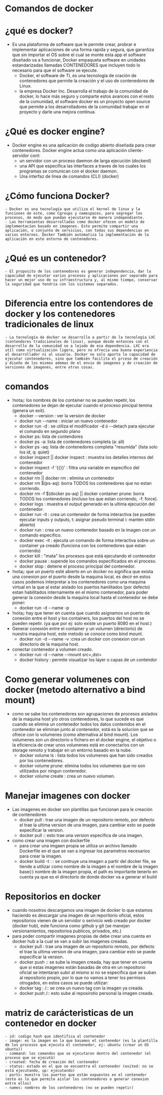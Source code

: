 # Comandos de docker

# ¿qué es docker?
- Es una plataforma de software que le permite crear, probrar e implementar aplicaciones de una forma rapida y segura, que garantiza que sin importar el OS sobre el cual se monte esta app el software diseñado va a funcionar, Docker empaqueta software en unidades estandarizadas llamadas CONTENEDORES que incluyen todo lo necesario para que el software se ejecute.
    - Docker, el software de TI, es una tecnología de cración de contenedores que permite la creación y el uso de contenedores de Linux.
    - la empresa Docker Inc. Desarrolla el trabajo de la comunidad de docker, lo hace más seguro y comparte estos avances con el resto de la comunidad, el software docker es un proyecto open source que permite a los desarrolladores de la comunidad trabajar en el proyecto y darle una mejora continua.

# ¿Qué es docker engine?
- Docker engine es una aplicación de codigo abierto diseñada para crear contenedores. Docker engine actua como una aplicación cliente-servidor cont:
    - un servidor con un proceso daemon de larga ejecución (dockerd)
    - una API que especifica las interfaces a traves de los cuales los programas se comunican con el docker daemon.
    - Una interfaz de linea de comandos (CLI) (docker)  

# ¿Cómo funciona Docker?
    - Docker es una tecnología que utiliza el kernel de linux y la funciones de este, como Cgroups y namespaces, para segregar los procesos, de modo que puedan ejecutarse de manera independiente.
    - Las herramientas desarrolladas como docker ofecen un modelo de implementacíon basado en imagenes. Esto permite compartir una aplicación, o conjunto de servicios, con todas sus dependencias en varios entornos. Docker También automatiza la implementación de la aplicación en este entorno de contenedores.
    
# ¿Qué es un contenedor?
    - El proposito de los contenedores es generar independencia, dar la capacidad de ejecutar varios procesos y aplicaciones por separado para hacer un mejor uso de su infraestructura y, al mismo tiempo, conservar la seguridad que tendría con los sistemas separados.

# Diferencia entre los contendores de docker y los contenedores tradicionales de linux
    - La tecnología de docker se desarrollo a partir de la tecnología LXC (contendores tradicionales de linux), aunque desde entonces con el desarrollo de la comunidad se a lejado de esa dependencia. LXC era utíl como virtualización ligera, pero no ofrecia una buena experiencia al desarrollador ni al usuario. Docker no solo aporta la capacidad de ejecutar contenedores, sino que también facilita el prceso de creación y diseño de los mismos ademas de el envio de imagenes y de creación de versiones de imagenes, entre otras cosas.

# comandos
- !nota¡: los nombres de los container no se pueden repetir, los contenedores se dejan de ejecutar cuando el proceso pincipal temina (genera un exit).
    - docker --version : ver la version de docker
    - docker run --name <name container> <name type image>: iniciar un nuevo contenedor
    - docker run -d <name type image>: se utiliza el modificador -d ó --detach para ejecutar el comando en segundo plano
    - docker ps: lista de contendores
    - docker ps -a: lista de contenedores completa (a: all)
    - docker ps -aq: lista de contenedores completa "resumida" (lista solo los id, q: quiet)
    - docker inspect <id container> || docker inspect <name container>: muestra los detalles internos del contenedor
    - docker inspect -f '{{}}' <id container>: filtra una variable en especifico del contenedor
    - docker rm <name container> || docker rm <id container>: elimina un contenedor
    - docker rm $(ps-aq): borra TODOS los contenedores que no estan corriendo.
    - docker rm -f $(docker ps-aq) || docker container prune: borra TODOS los contenedores (incluso los que estan corriendo, -f: force).
    - docker logs <name container> : muestra el output generado en la ultima ejecución del contenedor.
    - docker run -it <name image>: crea un contenedor de forma interactiva (se pueden ejecutar inputs y outputs, t: asignar pseudo terminal i: manten stdin abierto)
    - docker run <name image> <command>: crea un nuevo contenedor basado en la imagen con un comando especifico.
    - docker exec -it <name container>: ejecuta un comando de forma interactiva sobre un container ya creado (funciona con los contenedores que estan corriendo)
    - docker kill <name container>: "mata" los procesos que está ejecutando el contenedor
    - docker pause <name container> <command>: supende los comandos especificados en el proceso.
    - docker stop <name container>: detiene el proceso principal del contenedor.
- !nota¡:   que un puerto esté abierto en un docker no significa que exista una conexion por el puerto desde la maquina local, es decir en estos casos podemos interpretar a los contenedores como una maquina virtual en la que al estar aislado los puertos hanilitados (por defecto) estan habilitados internamente en el mismo contenedor, para poder generar la conexión desde la maquina local hasta el contenedor se debe poner:
    - docker run -d --name <name container> -p <port host: port container> <name type image>
- !nota¡: hay que tener en cuenta que cuando asignamos un puerto de conexión entre el host y los containers, los puertos del host no se pueden repetir. (ya que por ej: solo existe un puerto 8080 en el host.)
- Generar conexión entre el container y un volumen (directorio) de nuestra maquina host, este metodo se conoce como bind mount.
    - docker run -d --name <name containe> -v <directory host machine: directory container> <name type image>:crea un docker con conexion con un directorio de la maquina host.
- conectar contenedor a volumen creado.
    - docker run -d --name <name container> --mount src=<name volume>,dst=<directory container> <name type image>
    - docker history <tag contenedor>: permite visualizar los layer o capas de un contendor


# Como generar volumenes con docker (metodo alternativo a bind mount)
- como se sabe los contenedores son agrupaciones de procesos aislados de la maquina host y/o otros contenedores, lo que sucede es que cuando se elimina un contenedor todos los datos contenidos en el contenedor se eliminan junto al contenedor, está es la solucion que se ofrece con lo volumenes (como alternativa al bind mount). Los volumenes son un directorio o fichero en el docker engine, el objetivo o la eficiencia de crear unos volumenes está en conectarlos con un storage remoto y trabajar en un entorno basado en la nube.
    - docker volume ls : lista todos los volumenes que han sido creados por los contenedores.
    - docker volume prune: elimina todos los volumenes que no son utilizados por ningun contenedor.
    - docker volume create <name volume>: crea un nuevo volumen.

# Manejar imagenes con docker
- Las imagenes en docker son plantillas que funcionan para le creación de contenedores
    - docker pull <name type image>: trae una imagen de un repositorio remoto, por defecto el trae la ultima version de una imagen, para cambiar esto se puede expecificar la version.
    - docker pull <name type image>:<number version>: esto trae una version especifica de una imagen.
- como crear una imagen con dockerfile
    - para crear una imgaen propia se utiliza un archivo llamado Dockerfile en el que se van a ingresar los parametros necesarios para crear la imagen.
    - docker build -t <name image>:<version tag> <path>  : se contruye una imagen a partir del docker file, se tiende a utilizar como nombre de la imagen a el nombre de la imagen base(:) nombre de la imagen propia, el path es importante tenerlo en cuenta ya que es el directorio de donde docker va a generar el build 

# Repositorios en docker
- cuando nosotros descargamos una imagen de docker lo que estamos haciendo es descargar una imagen de un reporitorio oficial, estos repositorios vienen de un servidor o serivicio web creado por docker (docker hub), este funciona como github y git (se manejan versionamientos, repositorioa publicos, privados, etc.)
- para poder compartir imagenes propias de debe crear una cuenta en docker hub a la cual se van a subir las imagenes creadas.
    - docker pull <name type image>: trae una imagen de un repositorio remoto, por defecto el trae la ultima version de una imagen, para cambiar esto se puede expecificar la version.
    - docker push <name image>:<version tag>: se sube la imagen creada, hay que tener en cuenta que si estas imagenes están basadas de otra en un repositorio oficial se intentaran subir al mismo si no se especifica que se suban al repositorio propio, por lo que no vamos a tener los permisos otrogados, en estos casos se puede utilizar:
    - docker tag <name image>:<version tag> <user>/<name image>:<version tag>: se crea un nuevo tag con la imagen ya creada.
    - docker push <user>/<name image>:<version tag>: esto sube al reposirotio personal la imagen creada.

# matriz de carácteristicas de un contenedor en docker
    - id: codigo hash que identifica al contenedor
    - image: es la imagen en la que basamos el contenedor (es la plantilla de los procesos que ejecuta el contenedor, ej: ubuntu (crear un OS ubuntu))
    - command: los comandos que se ejecutaron dentro del contenedor (el proceso que se ejecutó)
    - created: fecha de creación del contenedor
    - status: estado en el que se encuentra el contenedor (exited: no se está ejecutando, up: ejecutando)
    - ports: muestra los puertos que están expuestos en el contenedor (esto es lo que permite aislar los contenedores o generar conexion entre ellos)
    - names: nombres de los contenedores (no se pueden repetir)



